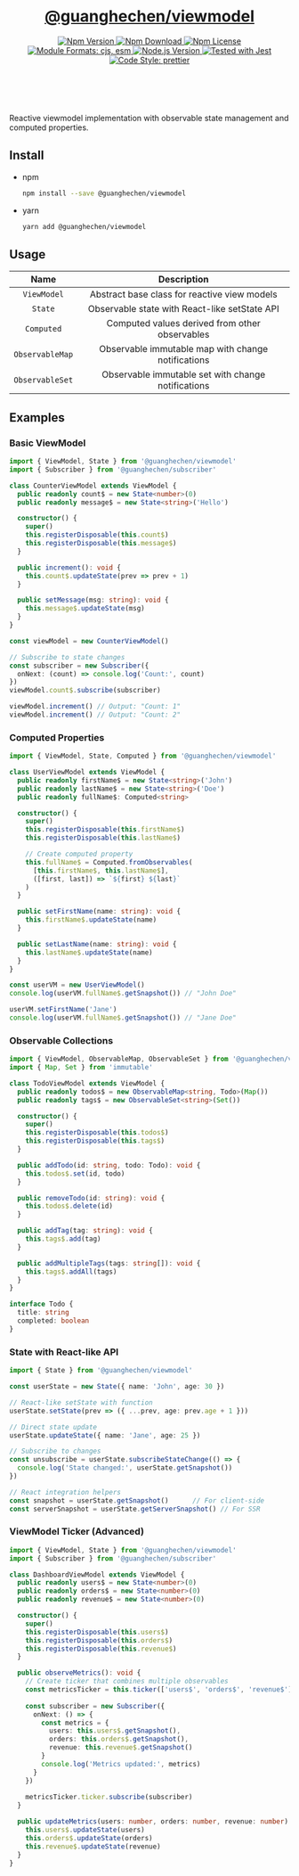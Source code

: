 <header>
  <h1 align="center">
    <a href="https://github.com/guanghechen/sora/tree/@guanghechen/viewmodel@1.0.5/packages/viewmodel#readme">@guanghechen/viewmodel</a>
  </h1>
  <div align="center">
    <a href="https://www.npmjs.com/package/@guanghechen/viewmodel">
      <img
        alt="Npm Version"
        src="https://img.shields.io/npm/v/@guanghechen/viewmodel.svg"
      />
    </a>
    <a href="https://www.npmjs.com/package/@guanghechen/viewmodel">
      <img
        alt="Npm Download"
        src="https://img.shields.io/npm/dm/@guanghechen/viewmodel.svg"
      />
    </a>
    <a href="https://www.npmjs.com/package/@guanghechen/viewmodel">
      <img
        alt="Npm License"
        src="https://img.shields.io/npm/l/@guanghechen/viewmodel.svg"
      />
    </a>
    <a href="#install">
      <img
        alt="Module Formats: cjs, esm"
        src="https://img.shields.io/badge/module_formats-cjs%2C%20esm-green.svg"
      />
    </a>
    <a href="https://github.com/nodejs/node">
      <img
        alt="Node.js Version"
        src="https://img.shields.io/node/v/@guanghechen/viewmodel"
      />
    </a>
    <a href="https://github.com/facebook/jest">
      <img
        alt="Tested with Jest"
        src="https://img.shields.io/badge/tested_with-jest-9c465e.svg"
      />
    </a>
    <a href="https://github.com/prettier/prettier">
      <img
        alt="Code Style: prettier"
        src="https://img.shields.io/badge/code_style-prettier-ff69b4.svg?style=flat-square"
      />
    </a>
  </div>
</header>
<br/>

Reactive viewmodel implementation with observable state management and computed properties.

## Install

- npm

  ```bash
  npm install --save @guanghechen/viewmodel
  ```

- yarn

  ```bash
  yarn add @guanghechen/viewmodel
  ```

## Usage

|        Name         |                        Description                        |
| :-----------------: | :-------------------------------------------------------: |
|    `ViewModel`      |     Abstract base class for reactive view models         |
|      `State`        |     Observable state with React-like setState API        |
|     `Computed`      |     Computed values derived from other observables       |
|  `ObservableMap`    |     Observable immutable map with change notifications   |
|  `ObservableSet`    |     Observable immutable set with change notifications   |

## Examples

### Basic ViewModel

```typescript
import { ViewModel, State } from '@guanghechen/viewmodel'
import { Subscriber } from '@guanghechen/subscriber'

class CounterViewModel extends ViewModel {
  public readonly count$ = new State<number>(0)
  public readonly message$ = new State<string>('Hello')

  constructor() {
    super()
    this.registerDisposable(this.count$)
    this.registerDisposable(this.message$)
  }

  public increment(): void {
    this.count$.updateState(prev => prev + 1)
  }

  public setMessage(msg: string): void {
    this.message$.updateState(msg)
  }
}

const viewModel = new CounterViewModel()

// Subscribe to state changes
const subscriber = new Subscriber({
  onNext: (count) => console.log('Count:', count)
})
viewModel.count$.subscribe(subscriber)

viewModel.increment() // Output: "Count: 1"
viewModel.increment() // Output: "Count: 2"
```

### Computed Properties

```typescript
import { ViewModel, State, Computed } from '@guanghechen/viewmodel'

class UserViewModel extends ViewModel {
  public readonly firstName$ = new State<string>('John')
  public readonly lastName$ = new State<string>('Doe')
  public readonly fullName$: Computed<string>

  constructor() {
    super()
    this.registerDisposable(this.firstName$)
    this.registerDisposable(this.lastName$)

    // Create computed property
    this.fullName$ = Computed.fromObservables(
      [this.firstName$, this.lastName$],
      ([first, last]) => `${first} ${last}`
    )
  }

  public setFirstName(name: string): void {
    this.firstName$.updateState(name)
  }

  public setLastName(name: string): void {
    this.lastName$.updateState(name)
  }
}

const userVM = new UserViewModel()
console.log(userVM.fullName$.getSnapshot()) // "John Doe"

userVM.setFirstName('Jane')
console.log(userVM.fullName$.getSnapshot()) // "Jane Doe"
```

### Observable Collections

```typescript
import { ViewModel, ObservableMap, ObservableSet } from '@guanghechen/viewmodel'
import { Map, Set } from 'immutable'

class TodoViewModel extends ViewModel {
  public readonly todos$ = new ObservableMap<string, Todo>(Map())
  public readonly tags$ = new ObservableSet<string>(Set())

  constructor() {
    super()
    this.registerDisposable(this.todos$)
    this.registerDisposable(this.tags$)
  }

  public addTodo(id: string, todo: Todo): void {
    this.todos$.set(id, todo)
  }

  public removeTodo(id: string): void {
    this.todos$.delete(id)
  }

  public addTag(tag: string): void {
    this.tags$.add(tag)
  }

  public addMultipleTags(tags: string[]): void {
    this.tags$.addAll(tags)
  }
}

interface Todo {
  title: string
  completed: boolean
}
```

### State with React-like API

```typescript
import { State } from '@guanghechen/viewmodel'

const userState = new State({ name: 'John', age: 30 })

// React-like setState with function
userState.setState(prev => ({ ...prev, age: prev.age + 1 }))

// Direct state update
userState.updateState({ name: 'Jane', age: 25 })

// Subscribe to changes
const unsubscribe = userState.subscribeStateChange(() => {
  console.log('State changed:', userState.getSnapshot())
})

// React integration helpers
const snapshot = userState.getSnapshot()      // For client-side
const serverSnapshot = userState.getServerSnapshot() // For SSR
```

### ViewModel Ticker (Advanced)

```typescript
import { ViewModel, State } from '@guanghechen/viewmodel'
import { Subscriber } from '@guanghechen/subscriber'

class DashboardViewModel extends ViewModel {
  public readonly users$ = new State<number>(0)
  public readonly orders$ = new State<number>(0)
  public readonly revenue$ = new State<number>(0)

  constructor() {
    super()
    this.registerDisposable(this.users$)
    this.registerDisposable(this.orders$)
    this.registerDisposable(this.revenue$)
  }

  public observeMetrics(): void {
    // Create ticker that combines multiple observables
    const metricsTicker = this.ticker(['users$', 'orders$', 'revenue$'])
    
    const subscriber = new Subscriber({
      onNext: () => {
        const metrics = {
          users: this.users$.getSnapshot(),
          orders: this.orders$.getSnapshot(),
          revenue: this.revenue$.getSnapshot()
        }
        console.log('Metrics updated:', metrics)
      }
    })
    
    metricsTicker.ticker.subscribe(subscriber)
  }

  public updateMetrics(users: number, orders: number, revenue: number): void {
    this.users$.updateState(users)
    this.orders$.updateState(orders)
    this.revenue$.updateState(revenue)
  }
}
```


[homepage]:
  https://github.com/guanghechen/sora/tree/@guanghechen/viewmodel@1.0.5/packages/viewmodel#readme